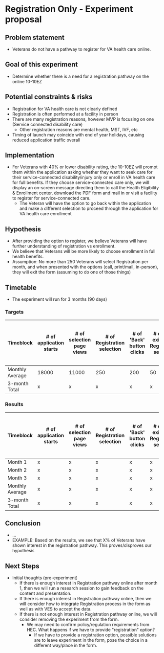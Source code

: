 # Registration Only - Experiment proposal

## Problem statement
- Veterans do not have a pathway to register for VA health care online.

## Goal of this experiment
- Determine whether there is a need for a registration pathway on the online 10-10EZ

## Potential constraints & risks
- Registration for VA health care is not clearly defined
- Registration is often performed at a facility in person
- There are many registration reasons, however MVP is focusing on one (Service connected disability care)
     - Other registration reasons are mental health, MST, IVF, etc
- Timing of launch may coincide with end of year holidays, causing reduced application traffic overall


## Implementation
- For Veterans with 40% or lower disability rating, the 10-10EZ will prompt them within the application asking whether they want to seek care for their service-connected disability/injury only or enroll in VA health care for full benefits. If they choose service-connected care only, we will display an on-screen message directing them to call the Health Eligibility & Enrollment center, download the PDF form and mail in or visit a facility to register for service-connected care.
     - The Veteran will have the option to go back within the application and make a different selection to proceed through the application for VA health care enrollment

## Hypothesis
- After providing the option to register, we believe Veterans will have further understanding of registration vs enrollment.
- We believe that Veterans will be more likely to choose enrollment in full health benefits.
- Assumption: No more than 250 Veterans will select Registration per month, and when presented with the options (call, print/mail, in-person), they will exit the form (assuming to do one of those things)



## Timetable
- The experiment will run for 3 months (90 days)

### Targets
|Timeblock|# of application starts|# of selection page views|# of Registration selection|# of 'Back' button clicks|# of form exits after Registration selection|# of clicks to print 10-10EZ form|
|---------|---------------|-------------|----------|---------------|---------------|----------|
| Monthly Average | 18000 | 11000 | 250 | 200 |50 | 10 |
| 3-month Total | x | x | x | x |x | x |

### Results
|Timeblock|# of application starts|# of selection page views|# of Registration selection|# of 'Back' button clicks|# of form exits after Registration selection|# of clicks to print 10-10EZ form|
|---------|---------------|----------------|----------|---------------|---------------|----------|
|Month 1| x | x | x | x |x | x |
|Month 2| x | x | x | x |x | x |
|Month 3| x | x | x | x |x | x |
| Monthly Average | x | x | x | x |x | x |
| 3-month Total | x | x | x | x |x | x |

## Conclusion
- ...
- EXAMPLE: Based on the results, we see that X% of Veterans have shown interest in the registration pathway.  This proves/disproves our hypothesis


## Next Steps
- Initial thoughts (pre-experiment)
     - If there is enough interest in Registration pathway online after month 1, then we will run a research session to gain feedback on the content and presentation.
     - If there is enough interest in Registration pathway online, then we will consider how to integrate Registration process in the form as well as with VES to accept the data.
     - If there is not enough interest in Registration pathway online, we will consider removing the experiment from the form.  
          - We may need to confirm policy/regulation requirements from HEC.  What happens if we have to provide "registration" option?
               - If we have to provide a registration option, possible solutions are to leave experiment in the form, pose the choice in a different way/place in the form.

